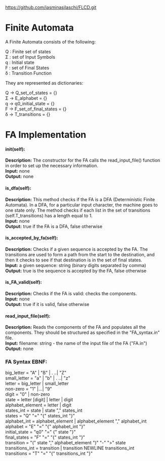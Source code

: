 https://github.com/iasminasilaschi/FLCD.git

# Finite Automata

A Finite Automata consists of the following: 

Q : Finite set of states  
Σ : set of Input Symbols  
q : Initial state  
F : set of Final States  
δ : Transition Function  

They are represented as dictionaries:

Q -> Q_set_of_states = {}  
Σ -> E_alphabet = {}  
q -> q0_initial_state = {}  
F -> F_set_of_final_states = {}  
δ -> T_transitions = {}  



# FA Implementation

#### init(self):
__Description:__ The constructor for the FA calls the read_input_file() function in order to set up the necessary information.  
__Input:__ none  
__Output:__ none

#### is_dfa(self):
__Description:__ This method checks if the FA is a DFA (Deterministic Finite Automata). In a DFA, for a particular input character, the machine goes to one state only. The method checks if each list in the set of transitions (self.T_transitions) has a length equal to 1.  
__Input:__ none  
__Output:__ true if the FA is a DFA, false otherwise

#### is_accepted_by_fa(self):
__Description:__ Checks if a given sequence is accepted by the FA. The transitions are used to form a path from the start to the destination, and then it checks to see if that destination is in the set of final states.  
__Input:__ a given sequence: string (binary digits separated by comma)  
__Output:__ true is the sequence is accepted by the FA, false otherwise

#### is_FA_valid(self):
__Description:__ Checks if the FA is valid: checks the components.  
__Input:__ none  
__Output:__ true if it is valid, false otherwise

#### read_input_file(self):
__Description:__ Reads the components of the FA and populates all the components. They should be structured as specified in the "FA_syntax.in" file.  
__Input:__ filename: string - the name of the input file of the FA ("FA.in")    
__Output:__ none

### FA Syntax EBNF:

big_letter = "A" | "B" | . ..| "Z"  
small_letter = "a" | "b" | . ..| "z"  
letter = big_letter | small_letter  
non-zero = "1" |...| "9"  
digit = "0" | non-zero  
state = letter [digit] | letter | digit  
alphabet_element = letter | digit  
states_int =  state | state "," states_int  
states = "Q" "=" "{" states_int "}"  
alphabet_int = alphabet_element | alphabet_element "," alphabet_int  
alphabet = "E" "=" "{" alphabet_int "}"  
initial_state = "q0" "=" {" state "}"  
final_states = "F" "=" "{" states_int "}"  
transition = "(" state "," alphabet_element ")" "-" ">" state  
transitions_int = transition | transition NEWLINE transitions_int  
transitions = "T" "=" "{" transitions_int "}"  